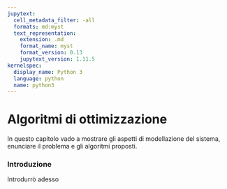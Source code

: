 ```yaml
---
jupytext:
  cell_metadata_filter: -all
  formats: md:myst
  text_representation:
    extension: .md
    format_name: myst
    format_version: 0.13
    jupytext_version: 1.11.5
kernelspec:
  display_name: Python 3
  language: python
  name: python3
---
```


# Algoritmi di ottimizzazione

In questo capitolo vado a mostrare gli aspetti di modellazione del sistema, enunciare il problema e gli algoritmi proposti.

### Introduzione

Introdurrò adesso 
